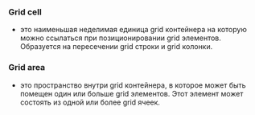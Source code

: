 ### Grid cell
+ это наименьшая неделимая единица grid контейнера на которую можно ссылаться при позиционировании grid элементов. Образуется на пересечении grid строки и grid колонки.

### Grid area
+ это пространство внутри grid контейнера, в которое может быть помещен один или больше grid элементов. Этот элемент может состоять из одной или более grid ячеек.
